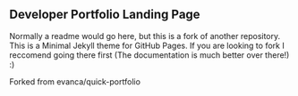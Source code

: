 ## Developer Portfolio Landing Page

Normally a readme would go here, but this is a fork of another repository.  
This is a Minimal Jekyll theme for GitHub Pages. If you are looking to fork I reccomend going there first (The documentation is much better over there!) :)

Forked from evanca/quick-portfolio
